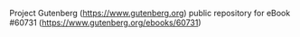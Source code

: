 Project Gutenberg (https://www.gutenberg.org) public repository for
eBook #60731 (https://www.gutenberg.org/ebooks/60731)
